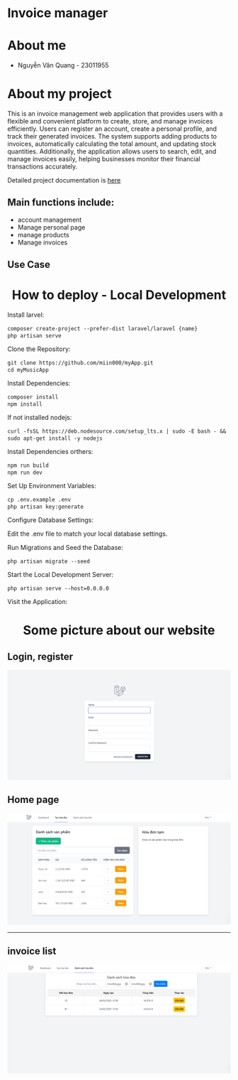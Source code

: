 # Invoice manager
<h1>About me</h1>
<ul>
    <li>Nguyễn Văn Quang - 23011955</li></a>
</ul>
<h1>About my project</h1>
<p>This is an invoice management web application that provides users with a flexible and convenient platform to create, store, and manage invoices efficiently.
Users can register an account, create a personal profile, and track their generated invoices. The system supports adding products to invoices, automatically calculating the total amount, and updating stock quantities. Additionally, the application allows users to search, edit, and manage invoices easily, helping businesses monitor their financial transactions accurately.</p>
<p>Detailed project documentation is <a href='https://1drv.ms/w/c/edad28523a6cb810/EZHMYFVS-gVCqK0VMMb59c8B2k1mPaZ3kJqhQUQ5WXe8Xw?e=Qn2UU3'>here</a></p>

<h2>Main functions include:</h2>
<ul>
    <li>account management</li>
     <li>Manage personal page</li>
     <li>manage products</li>
     <li>Manage invoices</li>
</ul>

<h2>Use Case</h2>
<div align='center'>
    <img[ src='https://github.com/miin000/YourMUSIC/blob/main/images/usecase1.png](https://github.com/JCakaQuang/invoice-management/blob/main/images/use%20case.JPG)'>
</div>

<h1 align='center'>How to deploy - Local Development</h1>

Install larvel:
    
    composer create-project --prefer-dist laravel/laravel {name}
    php artisan serve

Clone the Repository:

    git clone https://github.com/miin000/myApp.git
    cd myMusicApp
    
Install Dependencies:

    composer install
    npm install
    
If not installed nodejs:

    curl -fsSL https://deb.nodesource.com/setup_lts.x | sudo -E bash - && sudo apt-get install -y nodejs

Install Dependencies orthers:

    npm run build
    npm run dev
    
Set Up Environment Variables:

    cp .env.example .env
    php artisan key:generate
    
Configure Database Settings:

Edit the .env file to match your local database settings.

Run Migrations and Seed the Database:


    php artisan migrate --seed
    
Start the Local Development Server:

    php artisan serve --host=0.0.0.0
    
Visit the Application:

<h1 align='center'>Some picture about our website</h1>
<h2>Login, register</h2>
<div align='center'>
    <img src='https://github.com/JCakaQuang/invoice-management/blob/main/images/rregister.png'>
</div>

<h2>Home page</h2>
<div align='center' >
    <img src='https://github.com/JCakaQuang/invoice-management/blob/main/images/create_invoice.png'>
</div>
<hr>
<h2>invoice list</h2>
<div align='center' >
    <img src='https://github.com/JCakaQuang/invoice-management/blob/main/images/Invoice_list.png'>

</div>

